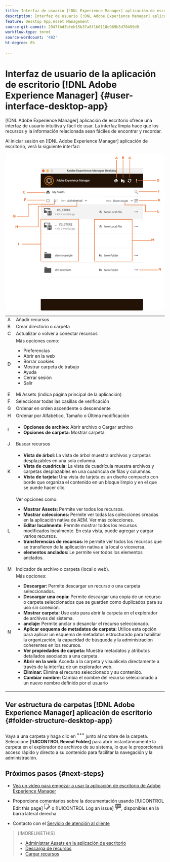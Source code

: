 ```yaml
---
title: Interfaz de usuario [!DNL Experience Manager] aplicación de escritorio
description: Interfaz de usuario [!DNL Adobe Experience Manager] aplicación de escritorio.
feature: Desktop App,Asset Management
source-git-commit: 2947fbd3bfeb15b37a8f1b0118e969b5d70499d0
workflow-type: tm+mt
source-wordcount: '482'
ht-degree: 8%

---
```



# Interfaz de usuario de la aplicación de escritorio [!DNL Adobe Experience Manager] {#user-interface-desktop-app}

[!DNL Adobe Experience Manager] aplicación de escritorio ofrece una interfaz de usuario intuitiva y fácil de usar. La interfaz limpia hace que los recursos y la información relacionada sean fáciles de encontrar y recordar.

Al iniciar sesión en [!DNL Adobe Experience Manager] aplicación de escritorio, verá la siguiente interfaz:

![Interfaz de usuario de aplicación de escritorio](assets/app-user-interface.png)

<table border="0">
    <tr>
        <td> A </td>
        <td> Añadir recursos </td>
    </tr>
    <tr>
        <td> B </td>
        <td> Crear directorio o carpeta </td>
    </tr>
    <tr>
        <td> C </td>
        <td> Actualizar o volver a conectar recursos </td>
    </tr>
    <tr>
        <td> D </td>
        <td> Más opciones como:
            <ul>
                <li>Preferencias</li>
                <li>Abrir en la web</li>
                <li>Borrar cookies</li>
                <li>Mostrar carpeta de trabajo</li>
                <li>Ayuda</li>
                <li>Cerrar sesión</li>
                <li>Salir</li>
            </ul>
        </td>
    </tr>
    <tr>
        <td> E </td>
        <td> Mi Assets (indica página principal de la aplicación) </td>
    </tr>
    <tr>
        <td> F </td>
        <td> Seleccionar todas las casillas de verificación </td>
    </tr>
    <tr>
        <td> G </td>
        <td> Ordenar en orden ascendente o descendente </td>
    </tr>
    <tr>
        <td> H </td>
        <td> Ordenar por Alfabético, Tamaño o Última modificación </td>
    </tr>
    <tr>
        <td> I </td>
        <td> 
        <ul>
            <li> <b>Opciones de archivo:</b> Abrir archivo o Cargar archivo </li> 
            <li> <b>Opciones de carpeta:</b> Mostrar carpeta </li>
        </ul>
        </td>
    </tr>
    <tr>
        <td> J </td>
        <td> Buscar recursos </td>
    </tr>
    <tr>
        <td> K </td>
        <td> 
            <ul>
                <li> <b> Vista de árbol: </b> La vista de árbol muestra archivos y carpetas desplazables en una sola columna. </li> 
                <li> <b> Vista de cuadrícula: </b> La vista de cuadrícula muestra archivos y carpetas desplazables en una cuadrícula de filas y columnas. </li>
                <li> <b> Vista de tarjeta: </b> Una vista de tarjeta es un diseño compacto con borde que organiza el contenido en un bloque limpio y en el que se puede hacer clic. </li> 
            </ul>
        </td>
    </tr>
    <tr>
        <td> L </td>
        <td> Ver opciones como: 
            <ul>
                <li><b> Mostrar Assets:</b> Permite ver todos los recursos. </li>
                <li><b> Mostrar colecciones:</b> Permite ver todas las colecciones creadas en la aplicación nativa de AEM. Ver más colecciones. </li>
                <li><b> Editar localmente:</b> Permite mostrar todos los recursos modificados localmente. En esta vista, puede agregar y cargar varios recursos.</li>
                <li><b> transferencias de recursos:</b> le permite ver todos los recursos que se transfieren de la aplicación nativa a la local o viceversa. </li>
                <li><b> elementos anclados:</b> Le permite ver todos los elementos anclados.</li>
            </ul>
        </td>
    </tr>
    <tr>
        <td> M </td>
        <td> Indicador de archivo o carpeta (local o web). </td>
    </tr>
    <tr>
        <td> N </td>
        <td> Más opciones: 
            <ul>
                <li><b> Descargar:</b> Permite descargar un recurso o una carpeta seleccionados. </li>
                <li><b> Descargar una copia:</b> Permite descargar una copia de un recurso o carpeta seleccionados que se guarden como duplicados para su uso sin conexión. </li>
                <li><b> Mostrar carpeta:</b> Use esto para abrir la carpeta en el explorador de archivos del sistema.</li>
                <li><b> anclaje:</b> Permite anclar o desanclar el recurso seleccionado. </li>
                <li><b> Aplicar esquema de metadatos de carpeta:</b> Utilice esta opción para aplicar un esquema de metadatos estructurado para habilitar la organización, la capacidad de búsqueda y la administración coherentes en los recursos.</li>
                <li><b> Ver propiedades de carpeta: </b> Muestra metadatos y atributos detallados asociados a una carpeta. </li>
                <li><b> Abrir en la web: </b> Acceda a la carpeta y visualícela directamente a través de la interfaz de un explorador web. </li>
                <li><b> Eliminar: </b> Elimina el recurso seleccionado y su contenido. </li>
                <li><b> Cambiar nombre: </b> Cambia el nombre del recurso seleccionado a un nuevo nombre definido por el usuario </li>
            </ul>
        </td>
    </tr>
</table>

## Ver estructura de carpetas [!DNL Adobe Experience Manager] aplicación de escritorio {#folder-structure-desktop-app}

Vaya a una carpeta y haga clic en ![Más acciones](assets/do-not-localize/more2_da2.png) junto al nombre de la carpeta. Seleccione **[!UICONTROL Reveal Folder]** para abrir instantáneamente la carpeta en el explorador de archivos de su sistema, lo que le proporcionará acceso rápido y directo a su contenido para facilitar la navegación y la administración.


## Próximos pasos {#next-steps}

* [Vea un vídeo para empezar a usar la aplicación de escritorio de Adobe Experience Manager](https://experienceleague.adobe.com/es/docs/experience-manager-learn/assets/creative-workflows/aem-desktop-app)

* Proporcione comentarios sobre la documentación usando [!UICONTROL Edit this page] ![editar la página](assets/do-not-localize/edit-page.png) o [!UICONTROL Log an issue] ![crear un problema de GitHub](assets/do-not-localize/github-issue.png), disponibles en la barra lateral derecha

* Contacto con el [Servicio de atención al cliente](https://experienceleague.adobe.com/es?support-solution=General#support)

>[!MORELIKETHIS]
>
>* [Administrar Assets en la aplicación de escritorio](/help/using/assets-management-tasks.md)
>* [Descarga de recursos](/help/using/download-assets.md)
>* [Cargar recursos](/help/using/upload-assets.md)

